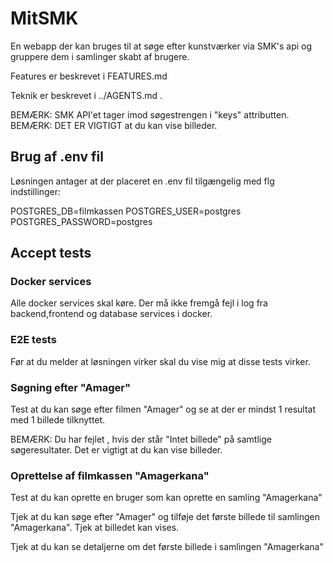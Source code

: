 # MitSMK
En webapp der kan bruges til at søge efter kunstværker via SMK's api og gruppere dem i samlinger skabt af brugere.

Features er beskrevet i FEATURES.md

Teknik er beskrevet i ../AGENTS.md .

BEMÆRK: SMK API'et tager imod søgestrengen i "keys" attributten.
BEMÆRK: DET ER VIGTIGT at du kan vise billeder.

## Brug af .env fil
Løsningen antager at der placeret en .env fil tilgængelig med flg indstillinger:

POSTGRES_DB=filmkassen
POSTGRES_USER=postgres
POSTGRES_PASSWORD=postgres


## Accept tests 

### Docker services

Alle docker services skal køre. Der må ikke fremgå fejl i log fra backend,frontend og database services i docker.


### E2E tests

Før at du melder at løsningen virker skal du vise mig at disse tests virker.

### Søgning efter "Amager"
Test at du kan søge efter filmen "Amager" og se at der er mindst 1 resultat med 1 billede tilknyttet. 

BEMÆRK: Du har fejlet , hvis der står "Intet billede" på samtlige søgeresultater. Det er vigtigt at du kan vise billeder.


### Oprettelse af filmkassen "Amagerkana"

Test at du kan oprette en bruger som kan oprette en samling "Amagerkana"

Tjek at du kan søge efter "Amager" og tilføje det første billede til samlingen "Amagerkana". Tjek at billedet kan vises.

Tjek at du kan se detaljerne om det første billede i samlingen "Amagerkana"



